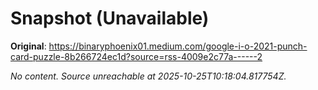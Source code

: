 # Snapshot (Unavailable)

**Original**: <https://binaryphoenix01.medium.com/google-i-o-2021-punch-card-puzzle-8b266724ec1d?source=rss-4009e2c77a------2>

_No content. Source unreachable at 2025-10-25T10:18:04.817754Z._
